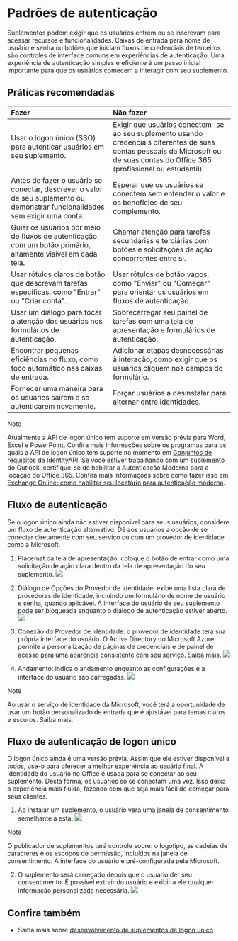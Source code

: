 # <a name="authentication-patterns"></a>Padrões de autenticação

Suplementos podem exigir que os usuários entrem ou se inscrevam para acessar recursos e funcionalidades. Caixas de entrada para nome de usuário e senha ou botões que iniciam fluxos de credenciais de terceiros são controles de interface comuns em experiências de autenticação. Uma experiência de autenticação simples e eficiente é um passo inicial importante para que os usuários comecem a interagir com seu suplemento.

## <a name="best-practices"></a>Práticas recomendadas

|Fazer|Não fazer|
|:----|:----|
|Usar o logon único (SSO) para autenticar usuários em seu suplemento.|Exigir que usuários conectem-se ao seu suplemento usando credenciais diferentes de suas contas pessoais da Microsoft ou de suas contas do Office 365 (profissional ou estudantil).|
|Antes de fazer o usuário se conectar, descrever o valor de seu suplemento ou demonstrar funcionalidades sem exigir uma conta. |Esperar que os usuários se conectem sem entender o valor e os benefícios de seu complemento.|
|Guiar os usuários por meio de fluxos de autenticação com um botão primário, altamente visível em cada tela. |Chamar atenção para tarefas secundárias e terciárias com botões e solicitações de ação concorrentes entre si.|
|Usar rótulos claros de botão que descrevam tarefas específicas, como "Entrar" ou "Criar conta".   |Usar rótulos de botão vagos, como "Enviar" ou "Começar" para orientar os usuários em fluxos de autenticação.|
|Usar um diálogo para focar a atenção dos usuários nos formulários de autenticação.    |Sobrecarregar seu painel de tarefas com uma tela de apresentação e formulários de autenticação.|
|Encontrar pequenas eficiências no fluxo, como foco automático nas caixas de entrada. |Adicionar etapas desnecessárias à interação, como exigir que os usuários cliquem nos campos do formulário.|
|Fornecer uma maneira para os usuários saírem e se autenticarem novamente.    |Forçar usuários a desinstalar para alternar entre identidades.|

> [!NOTE]
> Atualmente a API de logon único tem suporte em versão prévia para Word, Excel e PowerPoint. Confira mais informações sobre os programas para os quais a API de logon único tem suporte no momento em [Conjuntos de requisitos da IdentityAPI](https://docs.microsoft.com/javascript/office/requirement-sets/identity-api-requirement-sets?view=office-js). Se você estiver trabalhando com um suplemento do Outlook, certifique-se de habilitar a Autenticação Moderna para a locação do Office 365. Confira mais informações sobre como fazer isso em [Exchange Online: como habilitar seu locatário para autenticação moderna](https://social.technet.microsoft.com/wiki/contents/articles/32711.exchange-online-how-to-enable-your-tenant-for-modern-authentication.aspx).


## <a name="authentication-flow"></a>Fluxo de autenticação
Se o logon único ainda não estiver disponível para seus usuários, considere um fluxo de autenticação alternativo. Dê aos usuários a opção de se conectar diretamente com seu serviço ou com um provedor de identidade como a Microsoft.

1. Placemat da tela de apresentação: coloque o botão de entrar como uma solicitação de ação clara dentro da tela de apresentação do seu suplemento.
![](../images/add-in-fre-value-placemat.png)

2. Diálogo de Opções do Provedor de Identidade: exibe uma lista clara de provedores de identidade, incluindo um formulário de nome de usuário e senha, quando aplicável. A interface do usuário de seu suplemento pode ser bloqueada enquanto o diálogo de autenticação estiver aberto.
![](../images/add-in-auth-choices-dialog.png)



3. Conexão do Provedor de Identidade: o provedor de identidade terá sua própria interface do usuário. O Active Directory do Microsoft Azure permite a personalização de páginas de credenciais e de painel de acesso para uma aparência consistente com seu serviço. [Saiba mais](https://docs.microsoft.com/azure/active-directory/fundamentals/customize-branding).
![](../images/add-in-auth-identity-sign-in.png)

4. Andamento: indica o andamento enquanto as configurações e a interface do usuário são carregadas.
![](../images/add-in-auth-modal-interstitial.png)

> [!NOTE] 
> Ao usar o serviço de identidade da Microsoft, você terá a oportunidade de usar um botão personalizado de entrada que é ajustável para temas claros e escuros. Saiba mais.

## <a name="single-sign-on-authentication-flow"></a>Fluxo de autenticação de logon único
O logon único ainda é uma versão prévia. Assim que ele estiver disponível a todos, use-o para oferecer a melhor experiência ao usuário final. A identidade do usuário no Office é usada para se conectar ao seu suplemento. Desta forma, os usuários só se conectam uma vez. Isso deixa a experiência mais fluida, fazendo com que seja mais fácil de começar para seus clientes.

1. Ao instalar um suplemento, o usuário verá uma janela de consentimento semelhante a esta: ![](../images/add-in-auth-SSO-consent-dialog.png)
> [!NOTE]
> O publicador de suplementos terá controle sobre: o logotipo, as cadeias de caracteres e os escopos de permissão, incluídos na janela de consentimento. A interface do usuário é pré-configurada pela Microsoft.

2. O suplemento será carregado depois que o usuário der seu consentimento. É possível extrair do usuário e exibir a ele qualquer informação personalizada necessária.
![](../images/add-in-ribbon.png)

## <a name="see-also"></a>Confira também
- Saiba mais sobre [desenvolvimento de suplementos de logon único](https://docs.microsoft.com/office/dev/add-ins/develop/sso-in-office-add-ins)